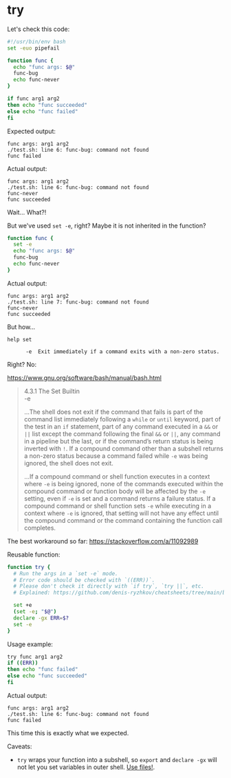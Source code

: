 # try

Let's check this code:

```bash
#!/usr/bin/env bash
set -euo pipefail

function func {
  echo "func args: $@"
  func-bug
  echo func-never
}

if func arg1 arg2
then echo "func succeeded"
else echo "func failed"
fi
```

Expected output:

```
func args: arg1 arg2
./test.sh: line 6: func-bug: command not found
func failed
```

Actual output:

```
func args: arg1 arg2
./test.sh: line 6: func-bug: command not found
func-never
func succeeded
```

Wait... What?!

But we've used `set -e`, right? Maybe it is not inherited in the function?

```bash
function func {
  set -e
  echo "func args: $@"
  func-bug
  echo func-never
}
```

Actual output:
```
func args: arg1 arg2
./test.sh: line 7: func-bug: command not found
func-never
func succeeded
```

But how...

```
help set

      -e  Exit immediately if a command exits with a non-zero status.
```

Right? No:

https://www.gnu.org/software/bash/manual/bash.html

> 4.3.1 The Set Builtin  
> -e  
>  
> ...The shell does not exit if the command that fails is part of the command list immediately following a `while` or `until` keyword, part of the test in an `if` statement, part of any command executed in a `&&` or `||` list except the command following the final `&&` or `||`, any command in a pipeline but the last, or if the command’s return status is being inverted with `!`. If a compound command other than a subshell returns a non-zero status because a command failed while `-e` was being ignored, the shell does not exit.  
>  
> ...If a compound command or shell function executes in a context where `-e` is being ignored, none of the commands executed within the compound command or function body will be affected by the `-e` setting, even if `-e` is set and a command returns a failure status. If a compound command or shell function sets `-e` while executing in a context where `-e` is ignored, that setting will not have any effect until the compound command or the command containing the function call completes.

The best workaround so far: https://stackoverflow.com/a/11092989

Reusable function:

```bash
function try {
  # Run the args in a `set -e` mode.
  # Error code should be checked with `((ERR))`.
  # Please don't check it directly with `if try`, `try ||`, etc.
  # Explained: https://github.com/denis-ryzhkov/cheatsheets/tree/main/bash/try

  set +e
  (set -e; "$@")
  declare -gx ERR=$?
  set -e
}
```

Usage example:

```bash
try func arg1 arg2
if ((ERR))
then echo "func failed"
else echo "func succeeded"
fi
```

Actual output:
```
func args: arg1 arg2
./test.sh: line 6: func-bug: command not found
func failed
```

This time this is exactly what we expected.

Caveats:
* `try` wraps your function into a subshell, so `export` and `declare -gx` will not let you set variables in outer shell. [Use files!](https://stackoverflow.com/q/23564995).
